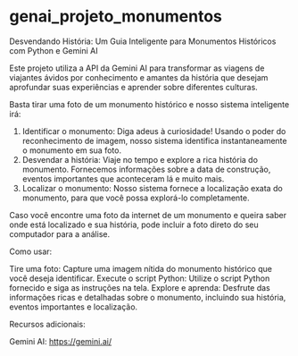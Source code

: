 # genai_projeto_monumentos

Desvendando História: Um Guia Inteligente para Monumentos Históricos com Python e Gemini AI

Este projeto utiliza a API da Gemini AI para transformar as viagens de viajantes ávidos por conhecimento e amantes da história que desejam aprofundar suas experiências e aprender sobre diferentes culturas.

Basta tirar uma foto de um monumento histórico e nosso sistema inteligente irá:

1. Identificar o monumento: Diga adeus à curiosidade! Usando o poder do reconhecimento de imagem, nosso sistema identifica instantaneamente o monumento em sua foto.
2. Desvendar a história: Viaje no tempo e explore a rica história do monumento. Fornecemos informações sobre a data de construção, eventos importantes que aconteceram lá e muito mais.
3. Localizar o monumento: Nosso sistema fornece a localização exata do monumento, para que você possa explorá-lo completamente.

Caso você encontre uma foto da internet de um monumento e queira saber onde está localizado e sua história, pode incluir a foto direto do seu computador para a análise.


Como usar:

Tire uma foto: Capture uma imagem nítida do monumento histórico que você deseja identificar.
Execute o script Python: Utilize o script Python fornecido e siga as instruções na tela.
Explore e aprenda: Desfrute das informações ricas e detalhadas sobre o monumento, incluindo sua história, eventos importantes e localização.

Recursos adicionais:

Gemini AI: https://gemini.ai/
